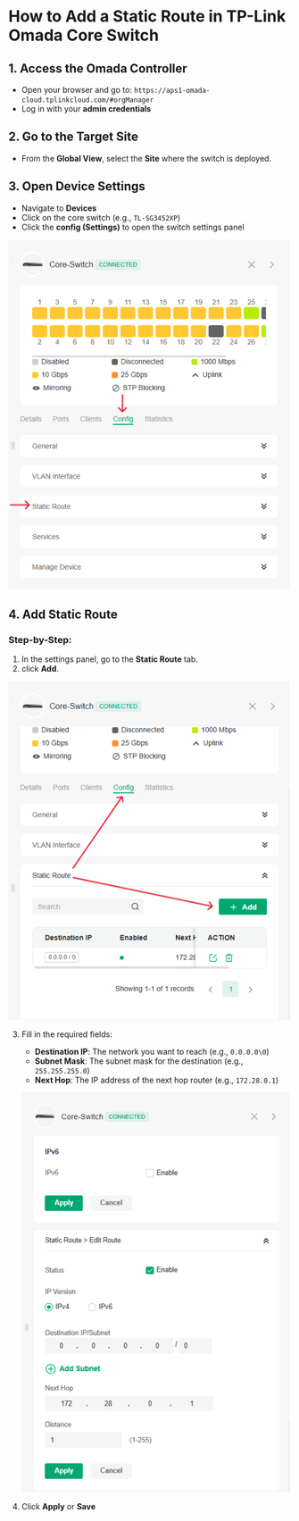 #  How to Add a Static Route in TP-Link Omada Core Switch

##  1. Access the Omada Controller
- Open your browser and go to: `https://aps1-omada-cloud.tplinkcloud.com/#orgManager`
- Log in with your **admin credentials**

##  2. Go to the Target Site
- From the **Global View**, select the **Site** where the switch is deployed.

##  3. Open Device Settings
- Navigate to **Devices**
- Click on the core switch (e.g., `TL-SG3452XP`)
- Click the **config (Settings)** to open the switch settings panel

![Alt text](images/Config.png)

##  4. Add Static Route
### Step-by-Step:
1. In the settings panel, go to the **Static Route** tab.
2. click **Add**.

![Alt text](images/add%20static%20route.png)

3. Fill in the required fields:

   - **Destination IP**: The network you want to reach (e.g., `0.0.0.0\0`)
   - **Subnet Mask**: The subnet mask for the destination (e.g., `255.255.255.0`)
   - **Next Hop**: The IP address of the next hop router (e.g., `172.28.0.1`)


   ![Alt text](images/Core%20Switch%20Static%20route.png)

4. Click **Apply** or **Save**